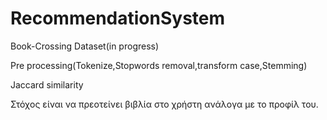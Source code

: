 # RecommendationSystem
Book-Crossing Dataset(in progress)

Pre processing(Tokenize,Stopwords removal,transform case,Stemming)

Jaccard similarity

Στόχος είναι να πρεοτείνει βιβλία στο χρήστη ανάλογα με το προφίλ του.
